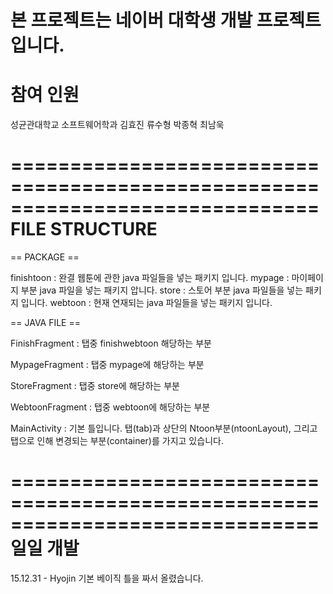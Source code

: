본 프로젝트는 네이버 대학생 개발 프로젝트 입니다.
==============================================================================
참여 인원 
==============================================================================
성균관대학교 소프트웨어학과
김효진
류수형
박종혁
최남욱

==============================================================================
FILE STRUCTURE 
==============================================================================
== PACKAGE ==

finishtoon : 완결 웹툰에 관한 java 파일들을 넣는 패키지 입니다.
mypage : 마이페이지 부분 java 파일을 넣는 패키지 압니다.
store : 스토어 부분 java 파일들을 넣는 패키지 입니다.
webtoon : 현재 연재되는 java 파일들을 넣는 패키지 입니다.


== JAVA FILE == 

FinishFragment : 탭중 finishwebtoon 해당하는 부분


MypageFragment : 탭중 mypage에 해당하는 부분


StoreFragment : 탭중 store에 해당하는 부분


WebtoonFragment : 탭중 webtoon에 해당하는 부분


MainActivity : 기본 틀입니다. 탭(tab)과 상단의 Ntoon부분(ntoonLayout), 그리고 탭으로 인해 변경되는 부분(container)를 가지고 있습니다.



==============================================================================
일일 개발
==============================================================================
15.12.31 - Hyojin
기본 베이직 틀을 짜서 올렸습니다.





